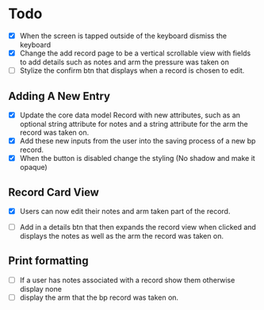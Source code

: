 # Todo
- [x] When the screen is tapped outside of the keyboard dismiss the keyboard
- [x]  Change the add record page to be a vertical scrollable view with fields to add details such as notes and arm the pressure was taken on
- [ ] Stylize the confirm btn that displays when a record is chosen to edit.

## Adding A New Entry
- [x] Update the core data model Record with new attributes, such as an optional string attribute for notes and a string attribute for the arm the record was taken on.
- [x] Add these new inputs from the user into the saving process of a new bp record.
- [x] When the button is disabled change the styling (No shadow and make it opaque)

## Record Card View
- [x] Users can now edit their notes and arm taken part of the record.
- [ ] Add in a details btn that then expands the record view when clicked and displays the notes as well as the arm the record was taken on.


## Print formatting
- [ ] If a user has notes associated with a record show them otherwise display none
- [ ] display the arm that the bp record was taken on.
